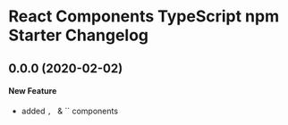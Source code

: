 # React Components TypeScript npm Starter Changelog

## 0.0.0 (2020-02-02)

#### New Feature

<!-- TODO -->

- added `, ` & `` components
